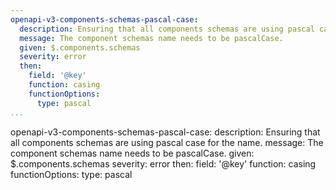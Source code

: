 ```yaml
---
openapi-v3-components-schemas-pascal-case:
  description: Ensuring that all components schemas are using pascal case for the name.
  message: The component schemas name needs to be pascalCase.
  given: $.components.schemas
  severity: error
  then:
    field: '@key'
    function: casing
    functionOptions:
      type: pascal
...
```

openapi-v3-components-schemas-pascal-case:
  description: Ensuring that all components schemas are using pascal case for the name.
  message: The component schemas name needs to be pascalCase.
  given: $.components.schemas
  severity: error
  then:
    field: '@key'
    function: casing
    functionOptions:
      type: pascal
